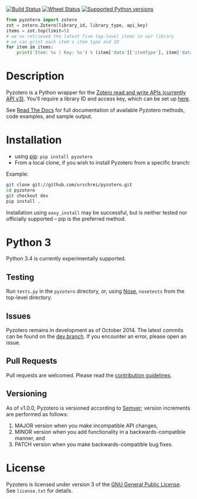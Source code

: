 [![Build Status](https://travis-ci.org/urschrei/pyzotero.png?branch=dev)](https://travis-ci.org/urschrei/pyzotero) [![Wheel Status](https://pypip.in/wheel/Pyzotero/badge.svg)](https://pypi.python.org/pypi/Pyzotero/) [![Supported Python versions](https://pypip.in/py_versions/Pyzotero/badge.svg)](https://pypi.python.org/pypi/Pyzotero/)

``` python
from pyzotero import zotero
zot = zotero.Zotero(library_id, library_type, api_key)
items = zot.top(limit=5)
# we've retrieved the latest five top-level items in our library
# we can print each item's item type and ID
for item in items:
    print('Item: %s | Key: %s') % (item['data']['itemType'], item['data']['key'])
```

# Description #
Pyzotero is a Python wrapper for the [Zotero read and write APIs (currently API v3)][1]. You'll require a library ID and access key, which can be set up [here][2].

See [Read The Docs][3] for full documentation of available Pyzotero methods, code examples, and sample output.

# Installation #

* using [pip][10]: `pip install pyzotero` 
* From a local clone, if you wish to install Pyzotero from a specific branch: 

Example:

``` bash
git clone git://github.com/urschrei/pyzotero.git
cd pyzotero
git checkout dev
pip install .
```

Installation using `easy_install` may be successful, but is neither tested nor officially supported – pip is the preferred method.

# Python 3 #

Python 3.4 is currently experimentally supported.

## Testing ##

Run `tests.py` in the `pyzotero` directory, or, using [Nose][7], `nosetests` from the top-level directory.

## Issues ##

Pyzotero remains in development as of October 2014. The latest commits can be found on the [dev branch][9]. If you encounter an error, please open an issue.

## Pull Requests ##

Pull requests are welcomed. Please read the [contribution guidelines](CONTRIBUTING.md). 

## Versioning ##
As of v1.0.0, Pyzotero is versioned according to [Semver](http://semver.org); version increments are performed as follows:  



1. MAJOR version when you make incompatible API changes,
2. MINOR version when you add functionality in a backwards-compatible manner, and
3. PATCH version when you make backwards-compatible bug fixes.

# License #

Pyzotero is licensed under version 3 of the [GNU General Public License][8]. See `license.txt` for details.  

[1]: https://www.zotero.org/support/dev/web_api/v3/start
[2]: https://www.zotero.org/settings/keys/new
[3]: http://pyzotero.readthedocs.org/en/latest/
[4]: http://packages.python.org/Pyzotero/
[5]: http://feedparser.org
[6]: http://pypi.python.org/pypi/pip
[7]: https://nose.readthedocs.org/en/latest/
[8]: http://www.gnu.org/copyleft/gpl.html
[9]: https://github.com/urschrei/pyzotero/tree/dev
[10]: http://www.pip-installer.org/en/latest/index.html
